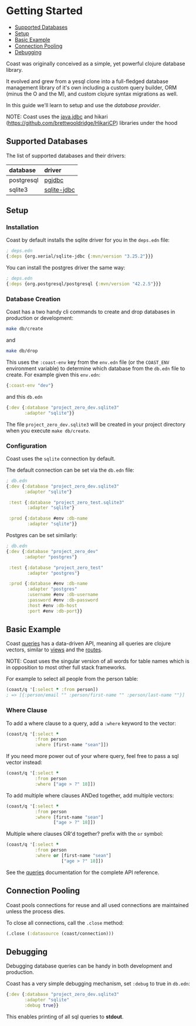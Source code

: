 # Getting Started

* [Supported Databases](#user-content-supported-databases)
* [Setup](#user-content-setup)
* [Basic Example](#user-content-basic-example)
* [Connection Pooling](#user-content-connection-pooling)
* [Debugging](#user-content-debugging)

Coast was originally conceived as a simple, yet powerful clojure database library.

It evolved and grew from a yesql clone into a full-fledged database management library of it's own including a custom query builder, ORM (minus the O and the M), and custom clojure syntax migrations as well.

In this guide we'll learn to setup and use the *database provider*.

NOTE: Coast uses the [java.jdbc](https://github.com/clojure/java.jdbc) and hikari (https://github.com/brettwooldridge/HikariCP) libraries under the hood

## Supported Databases
The list of supported databases and their drivers:

| database   | driver                                               |
| :------------ | :------------------------------------------------------ |
| postgresql | [pgjdbc](https://github.com/pgjdbc/pgjdbc)           |
| sqlite3    | [sqlite-jdbc](https://github.com/xerial/sqlite-jdbc) |

## Setup

### Installation
Coast by default installs the sqlite driver for you in the `deps.edn` file:

```clojure
; deps.edn
{:deps {org.xerial/sqlite-jdbc {:mvn/version "3.25.2"}}}
```

You can install the postgres driver the same way:

```clojure
; deps.edn
{:deps {org.postgresql/postgresql {:mvn/version "42.2.5"}}}
```

### Database Creation

Coast has a two handy cli commands to create and drop databases in production or development:

```bash
make db/create
```

and

```bash
make db/drop
```

This uses the `:coast-env` key from the `env.edn` file (or the `COAST_ENV` environment variable) to determine which database from the `db.edn` file to create. For example given this `env.edn`:

```clojure
{:coast-env "dev"}
```

and this `db.edn`

```clojure
{:dev {:database "project_zero_dev.sqlite3"
       :adapter "sqlite"}}
```

The file `project_zero_dev.sqlite3` will be created in your project directory when you execute `make db/create`.

### Configuration
Coast uses the `sqlite` connection by default.

The default connection can be set via the `db.edn` file:

```clojure
; db.edn
{:dev {:database "project_zero_dev.sqlite3"
       :adapter "sqlite"}

 :test {:database "project_zero_test.sqlite3"
        :adapter "sqlite"}

 :prod {:database #env :db-name
        :adapter "sqlite"}}
```

Postgres can be set similarly:

```clojure
; db.edn
{:dev {:database "project_zero_dev"
       :adapter "postgres"}

 :test {:database "project_zero_test"
        :adapter "postgres"}

 :prod {:database #env :db-name
        :adapter "postgres"
        :username #env :db-username
        :password #env :db-password
        :host #env :db-host
        :port #env :db-port}}
```

## Basic Example
Coast [queries](Queries.md) has a data-driven API, meaning all queries are clojure vectors, similar to [views](Views.md) and the [routes](Routes.md).

NOTE: Coast uses the singular version of all words for table names which is in opposition to most other full stack frameworks.

For example to select all people from the person table:

```clojure
(coast/q '[:select * :from person])
; => [{:person/email "" :person/first-name "" :person/last-name ""}]
```

### Where Clause
To add a where clause to a query, add a `:where` keyword to the vector:

```clojure
(coast/q '[:select *
           :from person
           :where [first-name "sean"]])
```

If you need more power out of your where query, feel free to pass a sql vector instead:

```clojure
(coast/q '[:select *
           :from person
           :where ["age > ?" 18]])
```

To add multiple where clauses ANDed together, add multiple vectors:

```clojure
(coast/q '[:select *
           :from person
           :where [first-name "sean"]
                  ["age > ?" 18]])
```

Multiple where clauses OR'd together? prefix with the `or` symbol:

```clojure
(coast/q '[:select *
           :from person
           :where or [first-name "sean"]
                     ["age > ?" 18]])
```

See the [queries](Queries.md) documentation for the complete API reference.

## Connection Pooling

Coast pools connections for reuse and all used connections are maintained unless the process dies.

To close all connections, call the `.close` method:

```clojure
(.close (:datasource (coast/connection)))
```

## Debugging
Debugging database queries can be handy in both development and production.

Coast has a very simple debugging mechanism, set `:debug` to true in `db.edn`:

```clojure
{:dev {:database "project_zero_dev.sqlite3"
       :adapter "sqlite"
       :debug true}}
```

This enables printing of all sql queries to **stdout**.
